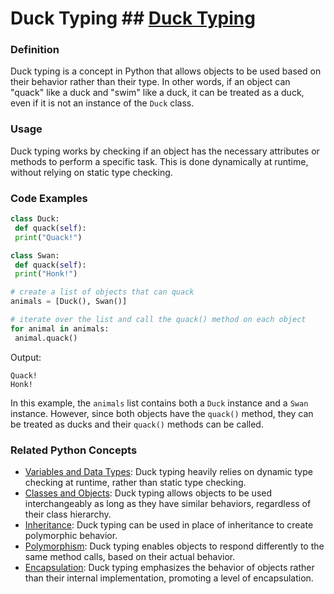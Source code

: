 # Duck Typing ## [Duck Typing](./../duck-typing/)

### Definition
Duck typing is a concept in Python that allows objects to be used based on their behavior rather than their type. In other words, if an object can "quack" like a duck and "swim" like a duck, it can be treated as a duck, even if it is not an instance of the `Duck` class.

### Usage
Duck typing works by checking if an object has the necessary attributes or methods to perform a specific task. This is done dynamically at runtime, without relying on static type checking.

### Code Examples
```python
class Duck:
 def quack(self):
 print("Quack!")

class Swan:
 def quack(self):
 print("Honk!")

# create a list of objects that can quack
animals = [Duck(), Swan()]

# iterate over the list and call the quack() method on each object
for animal in animals:
 animal.quack()
```

Output:
```
Quack!
Honk!
```

In this example, the `animals` list contains both a `Duck` instance and a `Swan` instance. However, since both objects have the `quack()` method, they can be treated as ducks and their `quack()` methods can be called.

### Related Python Concepts

- [Variables and Data Types](./../variables-and-data-types/): Duck typing heavily relies on dynamic type checking at runtime, rather than static type checking.
- [Classes and Objects](./../classes-and-objects/): Duck typing allows objects to be used interchangeably as long as they have similar behaviors, regardless of their class hierarchy.
- [Inheritance](./../inheritance/): Duck typing can be used in place of inheritance to create polymorphic behavior.
- [Polymorphism](./../polymorphism/): Duck typing enables objects to respond differently to the same method calls, based on their actual behavior.
- [Encapsulation](./../encapsulation/): Duck typing emphasizes the behavior of objects rather than their internal implementation, promoting a level of encapsulation.